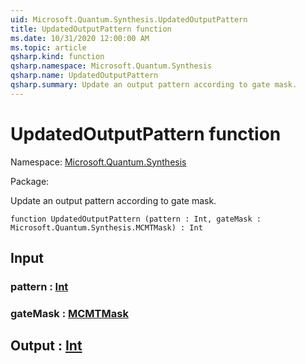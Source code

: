 ```yaml
---
uid: Microsoft.Quantum.Synthesis.UpdatedOutputPattern
title: UpdatedOutputPattern function
ms.date: 10/31/2020 12:00:00 AM
ms.topic: article
qsharp.kind: function
qsharp.namespace: Microsoft.Quantum.Synthesis
qsharp.name: UpdatedOutputPattern
qsharp.summary: Update an output pattern according to gate mask.
---
```


# UpdatedOutputPattern function

Namespace: [Microsoft.Quantum.Synthesis](xref:Microsoft.Quantum.Synthesis)

Package: [](https://nuget.org/packages/)


Update an output pattern according to gate mask.

```qsharp
function UpdatedOutputPattern (pattern : Int, gateMask : Microsoft.Quantum.Synthesis.MCMTMask) : Int
```


## Input

### pattern : [Int](xref:microsoft.quantum.lang-ref.int)




### gateMask : [MCMTMask](xref:Microsoft.Quantum.Synthesis.MCMTMask)





## Output : [Int](xref:microsoft.quantum.lang-ref.int)

